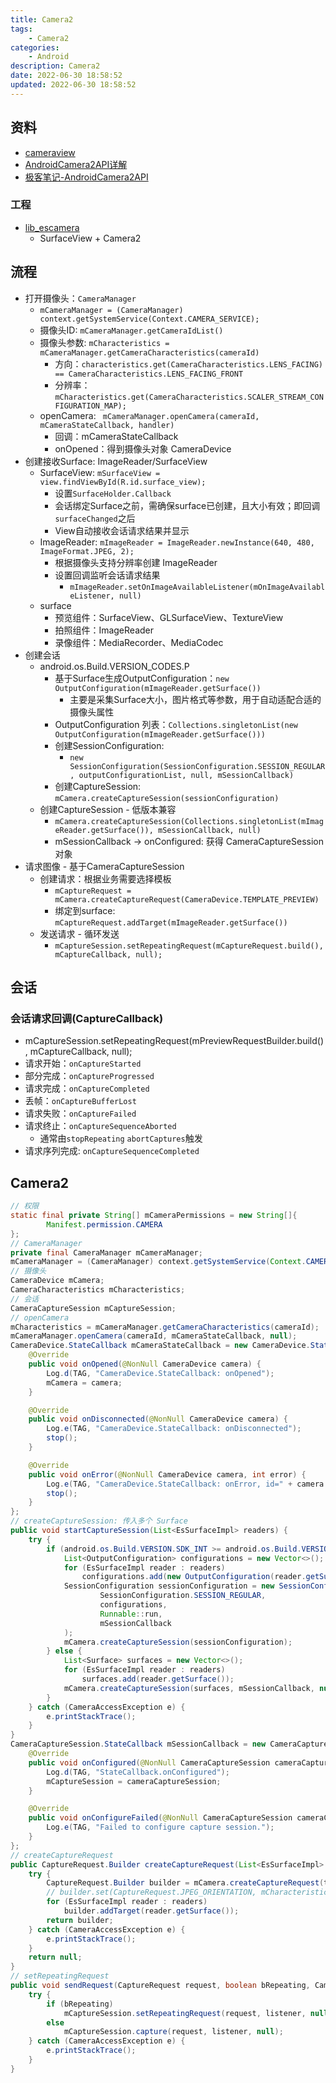 ```yaml
---
title: Camera2
tags: 
    - Camera2
categories: 
    - Android
description: Camera2
date: 2022-06-30 18:58:52
updated: 2022-06-30 18:58:52
---
```


## 资料
+ [cameraview](https://github.com/google/cameraview)
+ [AndroidCamera2API详解](https://blog.csdn.net/qq_42194101/category_11338722.html)
+ [极客笔记-AndroidCamera2API](https://deepinout.com/android-camera-official-documentation)

### 工程

+ [lib_escamera](\svn\esface\trunk\Android\SeetaFace6Demo\lib_escamera)
  + SurfaceView + Camera2

## 流程

+ 打开摄像头：`CameraManager`
  + `mCameraManager = (CameraManager) context.getSystemService(Context.CAMERA_SERVICE);`
  + 摄像头ID: `mCameraManager.getCameraIdList()`
  + 摄像头参数: `mCharacteristics = mCameraManager.getCameraCharacteristics(cameraId)`
    + 方向：`characteristics.get(CameraCharacteristics.LENS_FACING) == CameraCharacteristics.LENS_FACING_FRONT`
    + 分辨率：`mCharacteristics.get(CameraCharacteristics.SCALER_STREAM_CONFIGURATION_MAP);`
  + openCamera: ` mCameraManager.openCamera(cameraId, mCameraStateCallback, handler)`
    + 回调：mCameraStateCallback
    + onOpened：得到摄像头对象 CameraDevice
+ 创建接收Surface: ImageReader/SurfaceView
  + SurfaceView: `mSurfaceView = view.findViewById(R.id.surface_view);`
    + 设置`SurfaceHolder.Callback`
    + 会话绑定Surface之前，需确保surface已创建，且大小有效；即回调`surfaceChanged`之后
    + View自动接收会话请求结果并显示
  + ImageReader: `mImageReader = ImageReader.newInstance(640, 480, ImageFormat.JPEG, 2);`
    + 根据摄像头支持分辨率创建 ImageReader
    + 设置回调监听会话请求结果
      + `mImageReader.setOnImageAvailableListener(mOnImageAvailableListener, null)`
  + surface
    + 预览组件：SurfaceView、GLSurfaceView、TextureView
    + 拍照组件：ImageReader
    + 录像组件：MediaRecorder、MediaCodec
+ 创建会话
  + android.os.Build.VERSION_CODES.P
    + 基于Surface生成OutputConfiguration：`new OutputConfiguration(mImageReader.getSurface())`
      + 主要是采集Surface大小，图片格式等参数，用于自动适配合适的摄像头属性
    + OutputConfiguration 列表：`Collections.singletonList(new OutputConfiguration(mImageReader.getSurface()))`
    + 创建SessionConfiguration: 
      + `new SessionConfiguration(SessionConfiguration.SESSION_REGULAR, outputConfigurationList, null, mSessionCallback)`
    + 创建CaptureSession: `mCamera.createCaptureSession(sessionConfiguration)`
  + 创建CaptureSession - 低版本兼容
    + `mCamera.createCaptureSession(Collections.singletonList(mImageReader.getSurface()), mSessionCallback, null)`
    + mSessionCallback -> onConfigured: 获得 CameraCaptureSession 对象
+ 请求图像 - 基于CameraCaptureSession
  + 创建请求：根据业务需要选择模板
    + `mCaptureRequest = mCamera.createCaptureRequest(CameraDevice.TEMPLATE_PREVIEW)`
    + 绑定到surface: `mCaptureRequest.addTarget(mImageReader.getSurface())`
  + 发送请求 - 循环发送
    + `mCaptureSession.setRepeatingRequest(mCaptureRequest.build(), mCaptureCallback, null);`

## 会话
### 会话请求回调(CaptureCallback)
  + mCaptureSession.setRepeatingRequest(mPreviewRequestBuilder.build(), mCaptureCallback, null);
  + 请求开始：`onCaptureStarted`
  + 部分完成：`onCaptureProgressed`
  + 请求完成：`onCaptureCompleted`
  + 丢帧：`onCaptureBufferLost`
  + 请求失败：`onCaptureFailed`
  + 请求终止：`onCaptureSequenceAborted`
      + 通常由`stopRepeating` `abortCaptures`触发
  + 请求序列完成: `onCaptureSequenceCompleted`

## Camera2

```java
// 权限
static final private String[] mCameraPermissions = new String[]{
        Manifest.permission.CAMERA
};
// CameraManager
private final CameraManager mCameraManager;
mCameraManager = (CameraManager) context.getSystemService(Context.CAMERA_SERVICE);
// 摄像头
CameraDevice mCamera;
CameraCharacteristics mCharacteristics;
// 会话
CameraCaptureSession mCaptureSession;
// openCamera
mCharacteristics = mCameraManager.getCameraCharacteristics(cameraId);
mCameraManager.openCamera(cameraId, mCameraStateCallback, null);
CameraDevice.StateCallback mCameraStateCallback = new CameraDevice.StateCallback() {
    @Override
    public void onOpened(@NonNull CameraDevice camera) {
        Log.d(TAG, "CameraDevice.StateCallback: onOpened");
        mCamera = camera;
    }

    @Override
    public void onDisconnected(@NonNull CameraDevice camera) {
        Log.e(TAG, "CameraDevice.StateCallback: onDisconnected");
        stop();
    }

    @Override
    public void onError(@NonNull CameraDevice camera, int error) {
        Log.e(TAG, "CameraDevice.StateCallback: onError, id=" + camera.getId() + ", err=" + error);
        stop();
    }
};
// createCaptureSession: 传入多个 Surface
public void startCaptureSession(List<EsSurfaceImpl> readers) {
    try {
        if (android.os.Build.VERSION.SDK_INT >= android.os.Build.VERSION_CODES.P) {
            List<OutputConfiguration> configurations = new Vector<>();
            for (EsSurfaceImpl reader : readers)
                configurations.add(new OutputConfiguration(reader.getSurface()));
            SessionConfiguration sessionConfiguration = new SessionConfiguration(
                    SessionConfiguration.SESSION_REGULAR,
                    configurations,
                    Runnable::run,
                    mSessionCallback
            );
            mCamera.createCaptureSession(sessionConfiguration);
        } else {
            List<Surface> surfaces = new Vector<>();
            for (EsSurfaceImpl reader : readers)
                surfaces.add(reader.getSurface());
            mCamera.createCaptureSession(surfaces, mSessionCallback, null);
        }
    } catch (CameraAccessException e) {
        e.printStackTrace();
    }
}
CameraCaptureSession.StateCallback mSessionCallback = new CameraCaptureSession.StateCallback() {
    @Override
    public void onConfigured(@NonNull CameraCaptureSession cameraCaptureSession) {
        Log.d(TAG, "StateCallback.onConfigured");
        mCaptureSession = cameraCaptureSession;
    }

    @Override
    public void onConfigureFailed(@NonNull CameraCaptureSession cameraCaptureSession) {
        Log.e(TAG, "Failed to configure capture session.");
    }
};
// createCaptureRequest
public CaptureRequest.Builder createCaptureRequest(List<EsSurfaceImpl> readers, int templateType) {
    try {
        CaptureRequest.Builder builder = mCamera.createCaptureRequest(templateType);
        // builder.set(CaptureRequest.JPEG_ORIENTATION, mCharacteristics.get(CameraCharacteristics.SENSOR_ORIENTATION));
        for (EsSurfaceImpl reader : readers)
            builder.addTarget(reader.getSurface());
        return builder;
    } catch (CameraAccessException e) {
        e.printStackTrace();
    }
    return null;
}
// setRepeatingRequest
public void sendRequest(CaptureRequest request, boolean bRepeating, CameraCaptureSession.CaptureCallback listener) {
    try {
        if (bRepeating)
            mCaptureSession.setRepeatingRequest(request, listener, null);
        else
            mCaptureSession.capture(request, listener, null);
    } catch (CameraAccessException e) {
        e.printStackTrace();
    }
}
```
